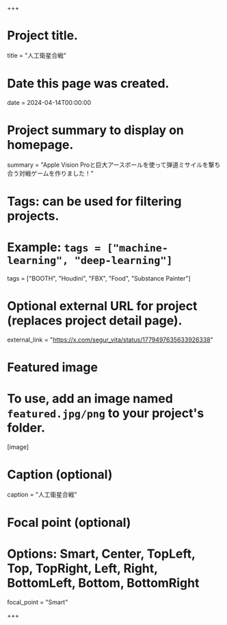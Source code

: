 +++
# Project title.
title = "人工衛星合戦"

# Date this page was created.
date = 2024-04-14T00:00:00

# Project summary to display on homepage.
summary = "Apple Vision Proと巨大アースボールを使って弾道ミサイルを撃ち合う対戦ゲームを作りました！"

# Tags: can be used for filtering projects.
# Example: `tags = ["machine-learning", "deep-learning"]`
tags = ["BOOTH", "Houdini", "FBX", "Food", "Substance Painter"]

# Optional external URL for project (replaces project detail page).
external_link = "https://x.com/segur_vita/status/1779497635633926338"

# Featured image
# To use, add an image named `featured.jpg/png` to your project's folder. 
[image]
  # Caption (optional)
  caption = "人工衛星合戦"

  # Focal point (optional)
  # Options: Smart, Center, TopLeft, Top, TopRight, Left, Right, BottomLeft, Bottom, BottomRight
  focal_point = "Smart"

+++


